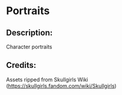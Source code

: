 # Portraits

## Description: 

Character portraits

## Credits: 

Assets ripped from Skullgirls Wiki (https://skullgirls.fandom.com/wiki/Skullgirls)

